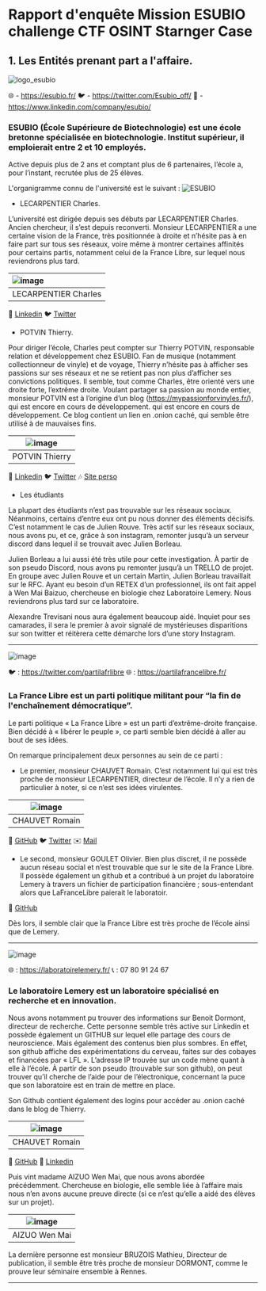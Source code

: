 # Rapport d'enquête Mission ESUBIO challenge CTF OSINT Starnger Case

## 1. Les Entités prenant part a l'affaire.

![logo_esubio](https://user-images.githubusercontent.com/95431446/168475454-3e27c785-0e4d-43df-b0ad-bf30924399f6.png)

🌐 - https://esubio.fr/
🐦 - https://twitter.com/Esubio_off/
🔗 - https://www.linkedin.com/company/esubio/

### ESUBIO (École Supérieure de Biotechnologie) est une école bretonne spécialisée en biotechnologie. Institut supérieur, il emploierait entre 2 et 10 employés.

Active depuis plus de 2 ans et comptant plus de 6 partenaires, l’école a, pour l’instant, recrutée plus de 25 élèves.

L'organigramme connu de l'université est le suivant : 
![ESUBIO](https://user-images.githubusercontent.com/95431446/168498399-d426c7d2-3ee3-4793-930f-207c7e253713.png)

- LECARPENTIER Charles.

L’université est dirigée depuis ses débuts par LECARPENTIER Charles. Ancien chercheur, il s’est depuis reconverti. Monsieur LECARPENTIER a une certaine vision de la France, très positionnée à droite et  n’hésite pas à en faire part sur tous ses réseaux, voire même à montrer certaines affinités pour certains partis, notamment celui de la France Libre, sur lequel nous reviendrons plus tard.

| ![image](https://user-images.githubusercontent.com/95431446/168496971-5cc9bcef-ddd2-4cf3-821a-791938f551d2.png) | 
| :------------------------- |
| LECARPENTIER Charles | 
🔗 [Linkedin](https://www.linkedin.com/in/charles-lecarpentier-880b7b239/)
🐦 [Twitter](https://twitter.com/Charles_Lecarp)

 - POTVIN Thierry.

Pour diriger l’école, Charles peut compter sur Thierry POTVIN, responsable relation et développement chez ESUBIO. Fan de musique (notamment collectionneur de vinyle) et de voyage, Thierry n’hésite pas à afficher ses passions sur ses réseaux et ne se retient pas non plus d’afficher ses convictions politiques. Il semble, tout comme Charles, être orienté vers une droite forte, l’extrême droite. Voulant partager sa passion au monde entier, monsieur POTVIN est à l’origine d’un blog (https://mypassionforvinyles.fr/), qui est encore en cours de développement. qui est encore en cours de développement. Ce blog contient un lien en .onion caché, qui semble être utilisé à de mauvaises fins.

| ![image](https://user-images.githubusercontent.com/95431446/168497267-c7efe98d-e28a-4d18-b898-f93450deac0a.png) |
| :---------------------------: |
| POTVIN Thierry |
🔗 [Linkedin](https://www.linkedin.com/in/thierry-potvin-8a5b81239/)
🐦 [Twitter]([https://twitter.com/ThyPotvin)
🎶 [Site perso](https://mypassionforvinyles.fr/)

- Les étudiants

La plupart des étudiants n’est pas trouvable sur les réseaux sociaux. Néanmoins, certains d’entre eux  ont pu nous donner des éléments décisifs. C’est notamment le cas de Julien Rouve. Très actif sur les  réseaux sociaux, nous avons pu, et ce, grâce à son instagram, remonter jusqu’à un serveur discord dans lequel il se trouvait avec Julien Borleau.

Julien Borleau a lui aussi été très utile pour cette investigation. À partir de son pseudo Discord, nous avons pu remonter jusqu’à un TRELLO de projet. En groupe avec Julien Rouve et un certain Martin, Julien Borleau travaillait sur le RFC. Ayant eu besoin d’un RETEX d’un professionnel, ils ont fait appel à Wen Mai Baizuo, chercheuse en biologie chez Laboratoire Lemery. Nous reviendrons plus tard sur ce laboratoire.

Alexandre Trevisani nous aura également beaucoup aidé. Inquiet pour ses camarades, il sera le premier à avoir signalé de mystérieuses disparitions sur son twitter et réitèrera cette démarche lors d’une story Instagram.

______________________________________________________________________________________________________________________________________________

![image](https://user-images.githubusercontent.com/95431446/168497718-0625c75f-3adb-4efe-ab44-b7ee62ddbc5b.png)

🐦 : https://twitter.com/partilafrlibre 
🌐 : https://partilafrancelibre.fr/

### La France Libre est un parti politique militant pour “la fin de l'enchaînement démocratique”.

Le parti politique « La France Libre » est un parti d’extrême-droite française. Bien décidé à « libérer le peuple », ce parti semble bien décidé à aller au bout de ses idées.

On remarque principalement deux personnes au sein de ce parti :

- Le premier, monsieur CHAUVET Romain. C’est notamment lui qui est très proche de monsieur LECARPENTIER, directeur de l’école. Il n’y a rien de particulier à noter, si ce n’est ses idées virulentes.

| ![image](https://user-images.githubusercontent.com/95431446/168578578-70a1fe94-855a-418a-bd52-7ed5e58d935b.png) |
| :---------------------------: |
| CHAUVET Romain |
🔗 [GitHub](https://github.com/powermindctrl)
🐦 [Twitter](https://twitter.com/romainchauvet15)
✉️ [Mail](romain.chauvet@partilafrancelibre.fr)

- Le second, monsieur GOULET Olivier. Bien plus discret, il ne possède aucun réseau social et n’est trouvable que sur le site de la France Libre. Il possède également un github et a contribué à un projet du laboratoire Lemery à travers un fichier de participation financière ; sous-entendant alors que LaFranceLibre paierait le laboratoir.

🔗 [GitHub](https://github.com/Anstarke67/Lemery/commit/75245486359c95643453edf8fb9383f479b738a5)

Dès lors, il semble clair que la France Libre est très proche de l’école ainsi que de Lemery.

______________________________________________________________________________________________________________________________________________

![image](https://user-images.githubusercontent.com/95431446/168577139-18cc74e7-849e-4670-bc26-cd48af48556c.png)

🌐 : https://laboratoirelemery.fr/
📞 : 07 80 91 24 67

### Le laboratoire Lemery est un laboratoire spécialisé en recherche et en innovation.

Nous avons notamment pu trouver des informations sur Benoit Dormont, directeur de recherche. Cette personne semble très active sur Linkedin et possède également un GITHUB sur lequel elle partage des cours de neuroscience. Mais également des contenus bien plus sombres. En effet, son github affiche des expérimentations du cerveau, faites sur des cobayes et financées par « LFL ». L’adresse IP trouvée sur un code mène quant à elle à l’école. À partir de son pseudo (trouvable sur son github), on peut trouver qu’il cherche de l’aide pour de l’électronique, concernant la puce que son laboratoire est en train de mettre en place.

Son Github contient également des logins pour accéder au .onion caché dans le blog de Thierry.

| ![image](https://user-images.githubusercontent.com/95431446/168611811-7525010e-c749-4d5a-9bd2-5a4de857409b.png) |
| :---------------------------: |
| CHAUVET Romain |
🔗 [GitHub](https://github.com/powermindctrl)
🔗 [Linkedin](https://www.linkedin.com/in/benoit-dormont-304985239/)

Puis vint madame AIZUO Wen Mai, que nous avons abordée précédemment. Chercheuse en biologie, elle semble liée à l’affaire mais nous n’en avons aucune preuve directe (si ce n’est qu’elle a aidé des élèves sur un projet).

| ![image](https://user-images.githubusercontent.com/95431446/168612362-e40e0cd1-30da-447d-bb70-e47cfee20db1.png) |
| :---------------------------: |
| AIZUO Wen Mai |

La dernière personne est monsieur BRUZOIS Mathieu, Directeur de publication, il semble être très proche de monsieur DORMONT, comme le prouve leur séminaire ensemble à Rennes.

______________________________________________________________________________________________________________________________________________
